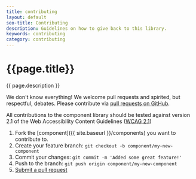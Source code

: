 ```yaml
---
title: contributing
layout: default
seo-title: Contributing
description: Guidelines on how to give back to this library.
keywords: contributing
category: contributing
---
```


<div class="u-align-center--small">
	<h1>{{page.title}}</h1>
	<p class="u-lighten u-spacing__bottom--large">
		{{ page.description }}
	</p>
</div>

We don't know everything! We welcome pull requests and spirited, but respectful, debates. Please contribute via [pull requests on GitHub](https://github.com/10up/wp-component-library/pulls).

All contributions to the component library should be tested against version 2.1 of the Web Accessibility Content Guidelines ([WCAG 2.1](https://www.w3.org/TR/WCAG21/))

1. Fork the [component]({{ site.baseurl }}/components) you want to contribute to.
2. Create your feature branch: `git checkout -b component/my-new-component`
3. Commit your changes: `git commit -m 'Added some great feature!'`
4. Push to the branch: `git push origin component/my-new-component`
5. [Submit a pull request](https://github.com/10up/wp-component-library/compare)
